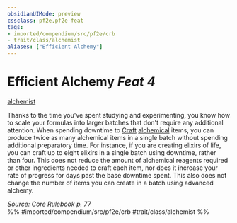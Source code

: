 ```yaml
---
obsidianUIMode: preview
cssclass: pf2e,pf2e-feat
tags:
- imported/compendium/src/pf2e/crb
- trait/class/alchemist
aliases: ["Efficient Alchemy"]
---
```

# Efficient Alchemy  *Feat 4*  
[alchemist](rules/traits/alchemist.md)  


Thanks to the time you've spent studying and experimenting, you know how to scale your formulas into larger batches that don't require any additional attention. When spending downtime to [Craft](craft.md) [alchemical](alchemical.md) items, you can produce twice as many alchemical items in a single batch without spending additional preparatory time. For instance, if you are creating elixirs of life, you can craft up to eight elixirs in a single batch using downtime, rather than four. This does not reduce the amount of alchemical reagents required or other ingredients needed to craft each item, nor does it increase your rate of progress for days past the base downtime spent. This also does not change the number of items you can create in a batch using advanced alchemy.

*Source: Core Rulebook p. 77*  
%% #imported/compendium/src/pf2e/crb #trait/class/alchemist %%